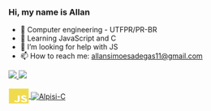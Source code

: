 ### Hi, my name is Allan


- 📕 Computer engineering - UTFPR/PR-BR
- 🌱 Learning JavaScript and C
- 🤔 I’m looking for help with JS
- 📫 How to reach me: allansimoesadegas11@gmail.com

 <div>
  <a href="https://github.com/Alpisi">
  <img height="180em" src="https://github-readme-stats.vercel.app/api?username=Alpisi&show_icons=true&theme=blue-green&include_all_commits=true&count_private=true"/>
  <img height="180em" src="https://github-readme-stats.vercel.app/api/top-langs/?username=Alpisi&layout=compact&langs_count=7&theme=blue-green"/>
</div>
  
<div style="display: inline_block"><br>
  <img align="center" alt="Alpisi-Js" height="30" width="40" src="https://raw.githubusercontent.com/devicons/devicon/master/icons/javascript/javascript-plain.svg">
  <img align="center" alt="Alpisi-C" height="30" width="60" src="https://img.shields.io/badge/C%2B%2B-00599C?style=for-the-badge&logo=c%2B%2B&logoColor=white">
</div>
